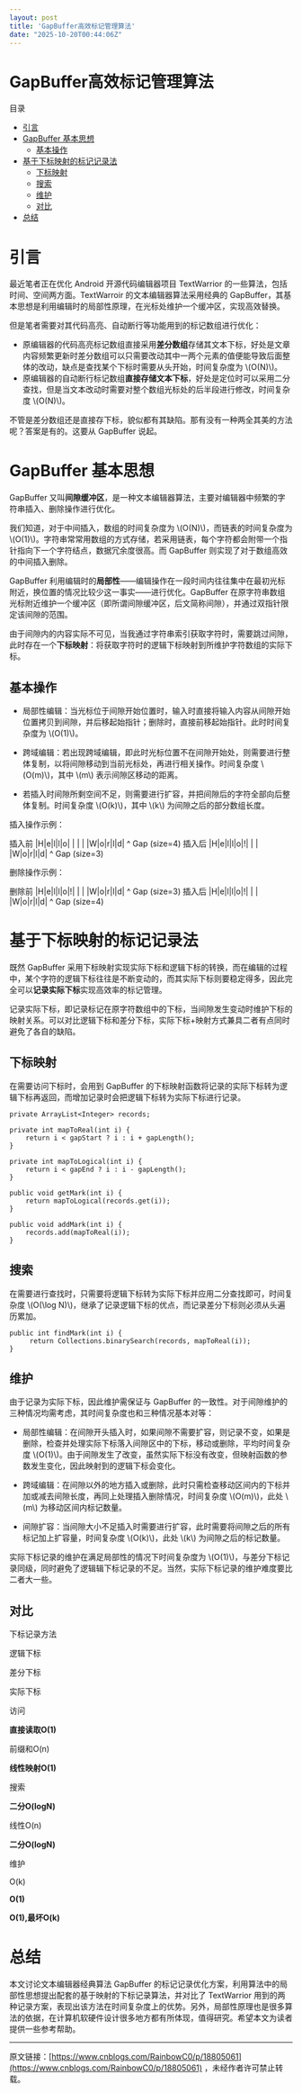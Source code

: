 ```yaml
---
layout: post
title: 'GapBuffer高效标记管理算法'
date: "2025-10-20T00:44:06Z"
---
```

GapBuffer高效标记管理算法
=================

目录

*   [引言](#引言)
*   [GapBuffer 基本思想](#gapbuffer-基本思想)
    *   [基本操作](#基本操作)
*   [基于下标映射的标记记录法](#基于下标映射的标记记录法)
    *   [下标映射](#下标映射)
    *   [搜索](#搜索)
    *   [维护](#维护)
    *   [对比](#对比)
*   [总结](#总结)

引言
==

最近笔者正在优化 Android 开源代码编辑器项目 TextWarrior 的一些算法，包括时间、空间两方面。TextWarroir 的文本编辑器算法采用经典的 GapBuffer，其基本思想是利用编辑时的局部性原理，在光标处维护一个缓冲区，实现高效替换。

但是笔者需要对其代码高亮、自动断行等功能用到的标记数组进行优化：

*   原编辑器的代码高亮标记数组直接采用**差分数组**存储其文本下标，好处是文章内容频繁更新时差分数组可以只需要改动其中一两个元素的值便能导致后面整体的改动，缺点是查找某个下标时需要从头开始，时间复杂度为 \\(O(N)\\)。
*   原编辑器的自动断行标记数组**直接存储文本下标**，好处是定位时可以采用二分查找，但是当文本改动时需要对整个数组光标处的后半段进行修改，时间复杂度 \\(O(N)\\)。

不管是差分数组还是直接存下标，貌似都有其缺陷。那有没有一种两全其美的方法呢？答案是有的。这要从 GapBuffer 说起。

GapBuffer 基本思想
==============

GapBuffer 又叫**间隙缓冲区**，是一种文本编辑器算法，主要对编辑器中频繁的字符串插入、删除操作进行优化。

我们知道，对于中间插入，数组的时间复杂度为 \\(O(N)\\)，而链表的时间复杂度为 \\(O(1)\\)。字符串常常用数组的方式存储，若采用链表，每个字符都会附带一个指针指向下一个字符结点，数据冗余度很高。而 GapBuffer 则实现了对于数组高效的中间插入删除。

GapBuffer 利用编辑时的**局部性**——编辑操作在一段时间内往往集中在最初光标附近，换位置的情况比较少这一事实——进行优化。GapBuffer 在原字符串数组光标附近维护一个缓冲区（即所谓间隙缓冲区，后文简称间隙），并通过双指针限定该间隙的范围。

由于间隙内的内容实际不可见，当我通过字符串索引获取字符时，需要跳过间隙，此时存在一个**下标映射**：将获取字符时的逻辑下标映射到所维护字符数组的实际下标。

基本操作
----

*   局部性编辑：当光标位于间隙开始位置时，输入时直接将输入内容从间隙开始位置拷贝到间隙，并后移起始指针；删除时，直接前移起始指针。此时时间复杂度为 \\(O(1)\\)。
    
*   跨域编辑：若出现跨域编辑，即此时光标位置不在间隙开始处，则需要进行整体复制，以将间隙移动到当前光标处，再进行相关操作。时间复杂度 \\(O(m)\\)，其中 \\(m\\) 表示间隙区移动的距离。
    
*   若插入时间隙所剩空间不足，则需要进行扩容，并把间隙后的字符全部向后整体复制。时间复杂度 \\(O(k)\\)，其中 \\(k\\) 为间隙之后的部分数组长度。
    

插入操作示例：

插入前
|H|e|l|l|o| | | | |W|o|r|l|d|
           ^ Gap (size=4)
插入后
|H|e|l|l|o|!| | | |W|o|r|l|d|
             ^ Gap (size=3)

删除操作示例：

删除前
|H|e|l|l|o|!| | | |W|o|r|l|d|
             ^ Gap (size=3)
插入后
|H|e|l|l|o|!| | | |W|o|r|l|d|
           ^ Gap (size=4)

基于下标映射的标记记录法
============

既然 GapBuffer 采用下标映射实现实际下标和逻辑下标的转换，而在编辑的过程中，某个字符的逻辑下标往往是不断变动的，而其实际下标则要稳定得多，因此完全可以**记录实际下标**实现高效率的标记管理。

记录实际下标，即记录标记在原字符数组中的下标，当间隙发生变动时维护下标的映射关系。可以对比逻辑下标和差分下标，实际下标+映射方式兼具二者有点同时避免了各自的缺陷。

下标映射
----

在需要访问下标时，会用到 GapBuffer 的下标映射函数将记录的实际下标转为逻辑下标再返回，而增加记录时会把逻辑下标转为实际下标进行记录。

    private ArrayList<Integer> records;
    
    private int mapToReal(int i) {
        return i < gapStart ? i : i + gapLength();
    }
    
    private int mapToLogical(int i) {
        return i < gapEnd ? i : i - gapLength();
    }
    
    public void getMark(int i) {
        return mapToLogical(records.get(i));
    }
    
    public void addMark(int i) {
        records.add(mapToReal(i));
    }
    

搜索
--

在需要进行查找时，只需要将逻辑下标转为实际下标并应用二分查找即可，时间复杂度 \\(O(\\log N)\\)，继承了记录逻辑下标的优点，而记录差分下标则必须从头遍历累加。

    public int findMark(int i) {
         return Collections.binarySearch(records, mapToReal(i));
    }
    

维护
--

由于记录为实际下标，因此维护需保证与 GapBuffer 的一致性。对于间隙维护的三种情况均需考虑，其时间复杂度也和三种情况基本对等：

*   局部性编辑：在间隙开头插入时，如果间隙不需要扩容，则记录不变，如果是删除，检查并处理实际下标落入间隙区中的下标，移动或删除，平均时间复杂度 \\(O(1)\\)。由于间隙发生了改变，虽然实际下标没有改变，但映射函数的参数发生变化，因此映射到的逻辑下标会变化。
    
*   跨域编辑：在间隙以外的地方插入或删除，此时只需检查移动区间内的下标并加或减去间隙长度，再同上处理插入删除情况，时间复杂度 \\(O(m)\\)，此处 \\(m\\) 为移动区间内标记数量。
    
*   间隙扩容：当间隙大小不足插入时需要进行扩容，此时需要将间隙之后的所有标记加上扩容量，时间复杂度 \\(O(k)\\)，此处 \\(k\\) 为间隙之后的标记数量。
    

实际下标记录的维护在满足局部性的情况下时间复杂度为 \\(O(1)\\)，与差分下标记录同级，同时避免了逻辑辑下标记录的不足。当然，实际下标记录的维护难度要比二者大一些。

对比
--

下标记录方法

逻辑下标

差分下标

实际下标

访问

**直接读取O(1)**

前缀和O(n)

**线性映射O(1)**

搜索

**二分O(logN)**

线性O(n)

**二分O(logN)**

维护

O(k)

**O(1)**

**O(1),最坏O(k)**

总结
==

本文讨论文本编辑器经典算法 GapBuffer 的标记记录优化方案，利用算法中的局部性思想提出配套的基于映射的下标记录算法，并对比了 TextWarrior 用到的两种记录方案，表现出该方法在时间复杂度上的优势。另外，局部性原理也是很多算法的依据，在计算机软硬件设计很多地方都有所体现，值得研究。希望本文为读者提供一些参考帮助。

* * *

原文链接：[https://www.cnblogs.com/RainbowC0/p/18805061](https://www.cnblogs.com/RainbowC0/p/18805061) ，未经作者许可禁止转载。